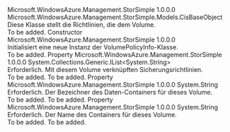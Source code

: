 <Type Name="VolumePolicyInfo" FullName="Microsoft.WindowsAzure.Management.StorSimple.Models.VolumePolicyInfo">
  <TypeSignature Language="C#" Value="public class VolumePolicyInfo : Microsoft.WindowsAzure.Management.StorSimple.Models.CisBaseObject" />
  <TypeSignature Language="ILAsm" Value=".class public auto ansi beforefieldinit VolumePolicyInfo extends Microsoft.WindowsAzure.Management.StorSimple.Models.CisBaseObject" />
  <TypeSignature Language="DocId" Value="T:Microsoft.WindowsAzure.Management.StorSimple.Models.VolumePolicyInfo" />
  <TypeSignature Language="VB.NET" Value="Public Class VolumePolicyInfo&#xA;Inherits CisBaseObject" />
  <TypeSignature Language="F#" Value="type VolumePolicyInfo = class&#xA;    inherit CisBaseObject" />
  <AssemblyInfo>
    <AssemblyName>Microsoft.WindowsAzure.Management.StorSimple</AssemblyName>
    <AssemblyVersion>1.0.0.0</AssemblyVersion>
  </AssemblyInfo>
  <Base>
    <BaseTypeName>Microsoft.WindowsAzure.Management.StorSimple.Models.CisBaseObject</BaseTypeName>
  </Base>
  <Interfaces />
  <Docs>
    <summary>
            Diese Klasse stellt die Richtlinien, die dem Volume.
            </summary>
    <remarks>To be added.</remarks>
  </Docs>
  <Members>
    <Member MemberName=".ctor">
      <MemberSignature Language="C#" Value="public VolumePolicyInfo ();" />
      <MemberSignature Language="ILAsm" Value=".method public hidebysig specialname rtspecialname instance void .ctor() cil managed" />
      <MemberSignature Language="DocId" Value="M:Microsoft.WindowsAzure.Management.StorSimple.Models.VolumePolicyInfo.#ctor" />
      <MemberSignature Language="VB.NET" Value="Public Sub New ()" />
      <MemberType>Constructor</MemberType>
      <AssemblyInfo>
        <AssemblyName>Microsoft.WindowsAzure.Management.StorSimple</AssemblyName>
        <AssemblyVersion>1.0.0.0</AssemblyVersion>
      </AssemblyInfo>
      <Parameters />
      <Docs>
        <summary>
            Initialisiert eine neue Instanz der VolumePolicyInfo-Klasse.
            </summary>
        <remarks>To be added.</remarks>
      </Docs>
    </Member>
    <Member MemberName="AssociatedBackupPolicies">
      <MemberSignature Language="C#" Value="public System.Collections.Generic.IList&lt;string&gt; AssociatedBackupPolicies { get; set; }" />
      <MemberSignature Language="ILAsm" Value=".property instance class System.Collections.Generic.IList`1&lt;string&gt; AssociatedBackupPolicies" />
      <MemberSignature Language="DocId" Value="P:Microsoft.WindowsAzure.Management.StorSimple.Models.VolumePolicyInfo.AssociatedBackupPolicies" />
      <MemberSignature Language="VB.NET" Value="Public Property AssociatedBackupPolicies As IList(Of String)" />
      <MemberSignature Language="F#" Value="member this.AssociatedBackupPolicies : System.Collections.Generic.IList&lt;string&gt; with get, set" Usage="Microsoft.WindowsAzure.Management.StorSimple.Models.VolumePolicyInfo.AssociatedBackupPolicies" />
      <MemberType>Property</MemberType>
      <AssemblyInfo>
        <AssemblyName>Microsoft.WindowsAzure.Management.StorSimple</AssemblyName>
        <AssemblyVersion>1.0.0.0</AssemblyVersion>
      </AssemblyInfo>
      <ReturnValue>
        <ReturnType>System.Collections.Generic.IList&lt;System.String&gt;</ReturnType>
      </ReturnValue>
      <Docs>
        <summary>
            Erforderlich. Mit diesem Volume verknüpften Sicherungsrichtlinien.
            </summary>
        <value>To be added.</value>
        <remarks>To be added.</remarks>
      </Docs>
    </Member>
    <Member MemberName="DataContainerId">
      <MemberSignature Language="C#" Value="public string DataContainerId { get; set; }" />
      <MemberSignature Language="ILAsm" Value=".property instance string DataContainerId" />
      <MemberSignature Language="DocId" Value="P:Microsoft.WindowsAzure.Management.StorSimple.Models.VolumePolicyInfo.DataContainerId" />
      <MemberSignature Language="VB.NET" Value="Public Property DataContainerId As String" />
      <MemberSignature Language="F#" Value="member this.DataContainerId : string with get, set" Usage="Microsoft.WindowsAzure.Management.StorSimple.Models.VolumePolicyInfo.DataContainerId" />
      <MemberType>Property</MemberType>
      <AssemblyInfo>
        <AssemblyName>Microsoft.WindowsAzure.Management.StorSimple</AssemblyName>
        <AssemblyVersion>1.0.0.0</AssemblyVersion>
      </AssemblyInfo>
      <ReturnValue>
        <ReturnType>System.String</ReturnType>
      </ReturnValue>
      <Docs>
        <summary>
            Erforderlich. Der Bezeichner des Daten-Containers für dieses Volume.
            </summary>
        <value>To be added.</value>
        <remarks>To be added.</remarks>
      </Docs>
    </Member>
    <Member MemberName="DataContainerName">
      <MemberSignature Language="C#" Value="public string DataContainerName { get; set; }" />
      <MemberSignature Language="ILAsm" Value=".property instance string DataContainerName" />
      <MemberSignature Language="DocId" Value="P:Microsoft.WindowsAzure.Management.StorSimple.Models.VolumePolicyInfo.DataContainerName" />
      <MemberSignature Language="VB.NET" Value="Public Property DataContainerName As String" />
      <MemberSignature Language="F#" Value="member this.DataContainerName : string with get, set" Usage="Microsoft.WindowsAzure.Management.StorSimple.Models.VolumePolicyInfo.DataContainerName" />
      <MemberType>Property</MemberType>
      <AssemblyInfo>
        <AssemblyName>Microsoft.WindowsAzure.Management.StorSimple</AssemblyName>
        <AssemblyVersion>1.0.0.0</AssemblyVersion>
      </AssemblyInfo>
      <ReturnValue>
        <ReturnType>System.String</ReturnType>
      </ReturnValue>
      <Docs>
        <summary>
            Erforderlich. Der Name des Containers für dieses Volume.
            </summary>
        <value>To be added.</value>
        <remarks>To be added.</remarks>
      </Docs>
    </Member>
  </Members>
</Type>